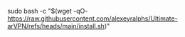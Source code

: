 sudo bash -c "$(wget -qO- https://raw.githubusercontent.com/alexeyralphs/Ultimate-arVPN/refs/heads/main/install.sh)"
